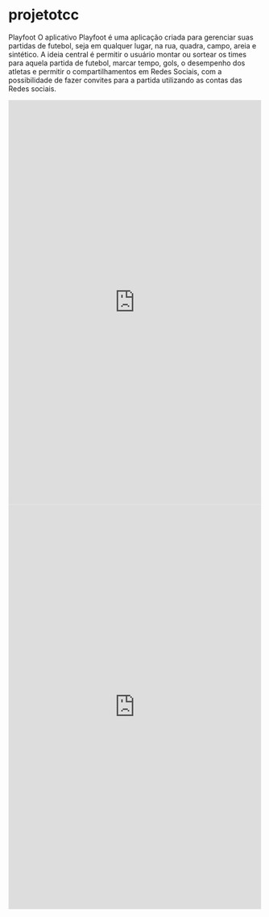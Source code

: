 ﻿# projetotcc
Playfoot
O aplicativo Playfoot é uma aplicação criada para gerenciar suas partidas de futebol, seja em qualquer lugar, na rua, quadra, campo, areia e sintético. A ideia central é permitir o usuário montar ou sortear os times para aquela partida de futebol, marcar tempo, gols, o desempenho dos atletas e permitir o compartilhamentos em Redes Sociais, com a possibilidade de fazer convites para a partida utilizando as contas das Redes sociais.

<iframe style="border: 1px solid rgba(0, 0, 0, 0.1);" width="500" height="800" src="https://www.figma.com/embed?embed_host=share&url=https%3A%2F%2Fwww.figma.com%2Ffile%2FCLjsLeEmAOnsWoJTf4fiN8%2FUntitled%3Fnode-id%3D0%253A1&chrome=DOCUMENTATION" allowfullscreen></iframe>

<iframe style="border: 1px solid rgba(0, 0, 0, 0.1);" width="500" height="800" src="https://www.figma.com/embed?embed_host=share&url=https%3A%2F%2Fwww.figma.com%2Ffile%2FdIY4DPZ8BXqT7TscRBKPb0%2FGerenciar-o-Futebol&chrome=DOCUMENTATION" allowfullscreen></iframe>
